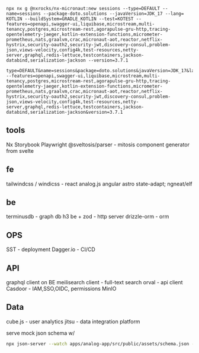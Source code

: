 ```
npx nx g @nxrocks/nx-micronaut:new sessions --type=DEFAULT --name=sessions --package-doto.solutions --javaVersion=JDK_17 --lang=
KOTLIN --buildSystem=GRADLE_KOTLIN --test=KOTEST --features=openapi,swagger-ui,liquibase,microstream,multi-tenancy,postgres,microstream-rest,agorapulse-gru-http,tracing-opentelemetry-jaeger,kotlin-extension-functions,micrometer-prometheus,nats,graalvm,crac,micronaut-aot,reactor,netflix-hystrix,security-oauth2,security-jwt,discovery-consul,problem-json,views-velocity,config4k,test-resources,netty-server,graphql,redis-lettuce,testcontainers,jackson-databind,serialization-jackson --version=3.7.1
```

```
type=DEFAULT&name=sessions&package=doto.solutions&javaVersion=JDK_17&lang=KOTLIN&build=GRADLE_KOTLIN&test=KOTEST --features=openapi,swagger-ui,liquibase,microstream,multi-tenancy,postgres,microstream-rest,agorapulse-gru-http,tracing-opentelemetry-jaeger,kotlin-extension-functions,micrometer-prometheus,nats,graalvm,crac,micronaut-aot,reactor,netflix-hystrix,security-oauth2,security-jwt,discovery-consul,problem-json,views-velocity,config4k,test-resources,netty-server,graphql,redis-lettuce,testcontainers,jackson-databind,serialization-jackson&version=3.7.1
```

## tools

Nx
Storybook
Playwright
@sveltosis/parser - mitosis component generator from svelte

## fe

tailwindcss / windicss - react
analog.js
angular
astro
state-adapt; ngneat/elf

## be

terminusdb - graph db
h3 be + zod - http server
drizzle-orm - orm

## OPS

SST - deployment
Dagger.io - CI/CD

## API

graphql client on BE
meilisearch client - full-text search
orval - api client
Casdoor - IAM,SSO,OIDC, permissions
MinIO

## Data

cube.js - user analytics
jitsu - data integration platform

serve mock json schema w/

```bash
npx json-server --watch apps/analog-app/src/public/assets/schema.json --port 3006
```
